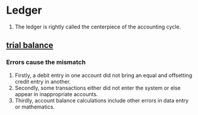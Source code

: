 # Ledger

1. The ledger is rightly called the centerpiece of the accounting cycle.

##  [trial balance](https://www.business-case-analysis.com/trial-balance.html)

### Errors cause the mismatch

1. Firstly, a debit entry in one account did not bring an equal and offsetting credit entry in another.
2. Secondly, some transactions either did not enter the system or else appear in inappropriate accounts.
3. Thirdly, account balance calculations include other errors in data entry or mathematics.
